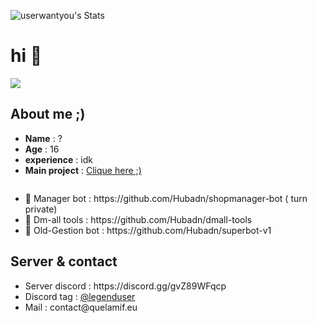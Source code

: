 ![userwantyou's Stats](https://github-readme-stats.vercel.app/api?username=userwantyou&theme=vue-dark&show_icons=true&hide_border=false&count_private=true)

<h1> hi 👋</h1>

<img src= "https://media.discordapp.net/attachments/1135971296774193223/1150860470950039603/banner-1.jpg">


<h2>About me ;)</h2>

<ul>
  <li> <b>Name</b> : ?  </li>
  <li> <b>Age</b> : 16 </li>
  <li> <b>experience</b> : idk </li>
  <li> <b>Main project</b> : <a href = "https://github.com/Hubadn/shopmanager-bot"> Clique here ;)</a> </li>
</ul>
<img>

<ul>
  <li>📗 Manager bot : https://github.com/Hubadn/shopmanager-bot ( turn private)</li>
  <li>📘 Dm-all tools : https://github.com/Hubadn/dmall-tools </li>
  <li>📙 Old-Gestion bot : https://github.com/Hubadn/superbot-v1 </li>
</ul>


<h2>Server & contact</h2>

<ul>
  <li>Server discord : https://discord.gg/gvZ89WFqcp</li>
  <li>Discord tag : <a href = "https://discord.com/users/709428112739401860">@legenduser</a></li>
  <li>Mail : contact@quelamif.eu</li>
</ul>
